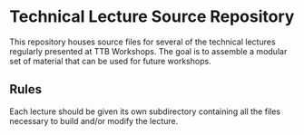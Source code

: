 # Technical Lecture Source Repository

This repository houses source files for several of the technical lectures
regularly presented at TTB Workshops.  The goal is to assemble a modular
set of material that can be used for future workshops.

## Rules

Each lecture should be given its own subdirectory containing all the files
necessary to build and/or modify the lecture.
